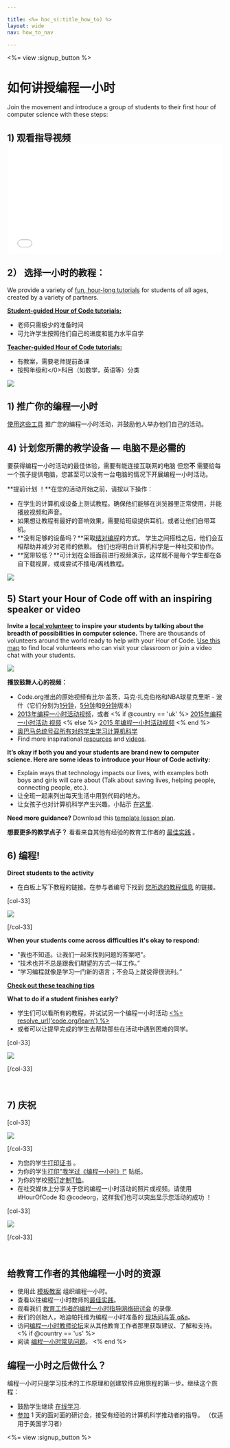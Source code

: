 ```yaml
---

title: <%= hoc_s(:title_how_to) %>
layout: wide
nav: how_to_nav

---
```


<%= view :signup_button %>

# 如何讲授编程一小时

Join the movement and introduce a group of students to their first hour of computer science with these steps:

## 1) 观看指导视频 <iframe width="500" height="255" src="//www.youtube.com/embed/SrnvvWDm73k" frameborder="0" allowfullscreen></iframe>
## 2） 选择一小时的教程︰

We provide a variety of [fun, hour-long tutorials](<%= resolve_url('https://code.org/learn') %>) for students of all ages, created by a variety of partners.

**[Student-guided Hour of Code tutorials:](<%= resolve_url("https://code.org/learn") %>)**

  * 老师只需极少的准备时间
  * 可允许学生按照他们自己的进度和能力水平自学

**[Teacher-guided Hour of Code tutorials:](<%= resolve_url("https://code.org/educate/teacher-led") %>)**

  * 有教案，需要老师提前备课
  * 按照年级</em>和</0>科目（如数学，英语等）分类

[![](/images/fit-700/tutorials.png)](<%= resolve_url('https://code.org/learn') %>)

## 1) 推广你的编程一小时

[使用这些工具](<%= resolve_url('/promote') %>) 推广您的编程一小时活动，并鼓励他人举办他们自己的活动。

## 4) 计划您所需的教学设备 — 电脑不是必需的

要获得编程一小时活动的最佳体验，需要有能连接互联网的电脑 但您**不** 需要给每一个孩子提供电脑，您甚至可以没有一台电脑的情况下开展编程一小时活动。

**提前计划 ！**在您的活动开始之前，请按以下操作︰

  * 在学生的计算机或设备上测试教程。确保他们能够在浏览器里正常使用，并能播放视频和声音。
  * 如果想让教程有最好的音响效果，需要给班级提供耳机，或者让他们自带耳机。
  * **没有足够的设备吗？**采取[结对编程](https://www.youtube.com/watch?v=vgkahOzFH2Q)的方式。 学生之间搭档之后，他们会互相帮助并减少对老师的依赖。 他们也将明白计算机科学是一种社交和协作。
  * **宽带较低？**可计划在全班面前进行视频演示，这样就不是每个学生都在各自下载视屏，或或尝试不插电/离线教程。

![](/images/fit-350/group_ipad.jpg)

## 5) Start your Hour of Code off with an inspiring speaker or video

**Invite a [local volunteer](https://code.org/volunteer/local) to inspire your students by talking about the breadth of possibilities in computer science.** There are thousands of volunteers around the world ready to help with your Hour of Code. [Use this map](https://code.org/volunteer/local) to find local volunteers who can visit your classroom or join a video chat with your students.

[![](/images/fit-300/volunteer-map.png)](<%= resolve_url('https://code.org/volunteer/local') %>)

**播放鼓舞人心的视频：**

  * Code.org推出的原始视频有比尔·盖茨，马克·扎克伯格和NBA球星克里斯 - 波什（它们分别为[1分钟](https://www.youtube.com/watch?v=qYZF6oIZtfc)，[5分钟](https://www.youtube.com/watch?v=nKIu9yen5nc)和[9分钟](https://www.youtube.com/watch?v=dU1xS07N-FA)版本）
  * [2013年编程一小时活动视频](https://www.youtube.com/watch?v=FC5FbmsH4fw)，或者 <% if @country == 'uk' %> [ 2015年编程一小时活动 视频](https://www.youtube.com/watch?v=7L97YMYqLHc) <% else %> [ 2015 年编程一小时活动视频](https://www.youtube.com/watch?v=7L97YMYqLHc) <% end %>
  * [奥巴马总统号召所有对的学生学习计算机科学](https://www.youtube.com/watch?v=6XvmhE1J9PY)
  * Find more inspirational [resources](<%= resolve_url('https://code.org/inspire') %>) and [videos](https://www.youtube.com/playlist?list=PLzdnOPI1iJNfpD8i4Sx7U0y2MccnrNZuP).

**It’s okay if both you and your students are brand new to computer science. Here are some ideas to introduce your Hour of Code activity:**

  * Explain ways that technology impacts our lives, with examples both boys and girls will care about (Talk about saving lives, helping people, connecting people, etc.).
  * 让全班一起来列出每天生活中用到代码的地方。
  * 让女孩子也对计算机科学产生兴趣，小贴示 [在这里](<%= resolve_url('https://code.org/girls') %>).

**Need more guidance?** Download this [template lesson plan](/files/EducatorHourofCodeLessonPlanOutline.docx).

**想要更多的教学点子？** 看看来自其他有经验的教育工作者的 [最佳实践](http://www.slideshare.net/TeachCode/hour-of-code-best-practices-for-successful-educators-51273466) 。

## 6) 编程!

**Direct students to the activity**

  * 在白板上写下教程的链接。在参与者编号下找到 [您所选的教程信息](<%= resolve_url('https://code.org/learn') %>) 的链接。

[col-33]

![](/images/fit-300/group_ar.jpg)

[/col-33]

**When your students come across difficulties it's okay to respond:**

  * "我也不知道。让我们一起来找到问题的答案吧"。
  * “技术也并不总是跟我们期望的方式一样工作。”
  * “学习编程就像是学习一门新的语言；不会马上就说得很流利。”

**[Check out these teaching tips](http://www.code.org/files/CSTT_IntroducingCS.PDF)**

**What to do if a student finishes early?**

  * 学生们可以看所有的教程，并试试另一个编程一小时活动 [<%= resolve_url('code.org/learn') %>](<%= resolve_url('https://code.org/learn') %>)
  * 或者可以让提早完成的学生去帮助那些在活动中遇到困难的同学。

[col-33]

![](/images/fit-250/highschoolgirls.jpeg)

[/col-33]

<p style="clear:both">
  &nbsp;
</p>

## 7) 庆祝

[col-33]

![](/images/fit-300/boy-certificate.jpg)

[/col-33]

  * 为您的学生[打印证书](<%= resolve_url('https://code.org/certificates') %>) 。
  * 为你的学生[打印"我学过《编程一小时》!"](<%= resolve_url('/promote/resources#stickers') %>) 贴纸。
  * 为你的学校[预订定制T恤](http://blog.code.org/post/132608499493/hour-of-code-shirts-and-more)。
  * 在社交媒体上分享关于您的编程一小时活动的照片或视频。请使用 #HourOfCode 和 @codeorg，这样我们也可以突出显示您活动的成功 ！

[col-33]

![](/images/fit-260/highlight-certificates.jpg)

[/col-33]

<p style="clear:both">
  &nbsp;
</p>

## 给教育工作者的其他编程一小时的资源

  * 使用此 [模板教案](/files/EducatorHourofCodeLessonPlanOutline.docx) 组织编程一小时。
  * 查看以往编程一小时教师的[最佳实践](http://www.slideshare.net/TeachCode/hour-of-code-best-practices-for-successful-educators-51273466)。 
  * 观看我们 [教育工作者的编程一小时指导网络研讨会](https://youtu.be/EJeMeSW2-Mw) 的录像.
  * 我们的创始人，哈迪帕托维为编程一小时准备的 [现场问与答 q&a](http://www.eventbrite.com/e/ask-your-final-questions-and-prepare-for-the-2015-hour-of-code-with-codeorg-founder-hadi-partovi-tickets-17987437911)。
  * 访问[编程一小时教师论坛](http://forum.code.org/c/plc/hour-of-code)来从其他教育工作者那里获取建议、了解和支持。 <% if @country == 'us' %>
  * 阅读 [编程一小时常见问题](https://support.code.org/hc/en-us/categories/200147083-Hour-of-Code)。 <% end %>

## 编程一小时之后做什么？

编程一小时只是学习技术的工作原理和创建软件应用旅程的第一步。继续这个旅程：

  * 鼓励学生继续 [在线学习](<%= resolve_url('https://code.org/learn/beyond') %>).
  * [参加](<%= resolve_url('https://code.org/professional-development-workshops') %>) 1 天的面对面的研讨会，接受有经验的计算机科学推动者的指导。 （仅适用于美国学习者）

<%= view :signup_button %>